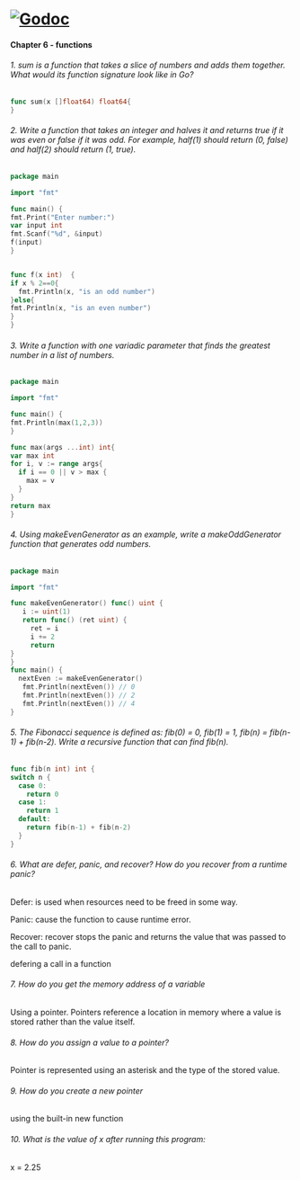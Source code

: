 [![Godoc][GodocV2SVG]][GodocV2URL]
===========

#### Chapter 6 - functions
###### 1. sum is a function that takes a slice of numbers and adds them together. What would its function signature look like in Go?
```go
func sum(x []float64) float64{
}
```

###### 2. Write a function that takes an integer and halves it and returns true if it was even or false if it was odd. For example, half(1) should return (0, false) and half(2) should return (1, true).

```go
package main

import "fmt"

func main() {
fmt.Print("Enter number:")
var input int
fmt.Scanf("%d", &input)
f(input)
}


func f(x int)  {
if x % 2==0{
  fmt.Println(x, "is an odd number")
}else{
fmt.Println(x, "is an even number")
}
}
```


###### 3. Write a function with one variadic parameter that finds the greatest number in a list of numbers.
```go
package main

import "fmt"

func main() {
fmt.Println(max(1,2,3))
}

func max(args ...int) int{
var max int
for i, v := range args{
  if i == 0 || v > max {
    max = v
  }
}
return max
}

```
###### 4. Using makeEvenGenerator as an example, write a makeOddGenerator function that generates odd numbers.
```go
package main

import "fmt"

func makeEvenGenerator() func() uint {
   i := uint(1)
   return func() (ret uint) {
     ret = i
     i += 2
     return
}
}
func main() {
  nextEven := makeEvenGenerator()
   fmt.Println(nextEven()) // 0
   fmt.Println(nextEven()) // 2
   fmt.Println(nextEven()) // 4
}
```



###### 5. The Fibonacci sequence is defined as: fib(0) = 0, fib(1) = 1, fib(n) = fib(n-1) + fib(n-2). Write a recursive function that can find fib(n).
```go
func fib(n int) int {
switch n {
  case 0:
    return 0
  case 1:
    return 1
  default:
    return fib(n-1) + fib(n-2)
  }
}
```
###### 6. What are defer, panic, and recover? How do you recover from a runtime panic?

Defer:  is used when resources need to be freed in some way.

Panic: cause the function to cause runtime error.

Recover: recover stops the panic and returns the value that was passed to the call to panic.

defering a call in a function

###### 7. How do you get the memory address of a variable

Using a pointer. Pointers reference a location in memory where a value is stored rather than the value itself.

###### 8. How do you assign a value to a pointer?

Pointer is represented using an asterisk and the type of the stored value.


###### 9. How do you create a new pointer

using the built-in new function

###### 10. What is the value of x after running this program:

x = 2.25





   [GodocV2SVG]: https://godoc.org/gopkg.in/russross/blackfriday.v2?status.svg
   [GodocV2URL]: https://godoc.org/gopkg.in/russross/blackfriday.v2
